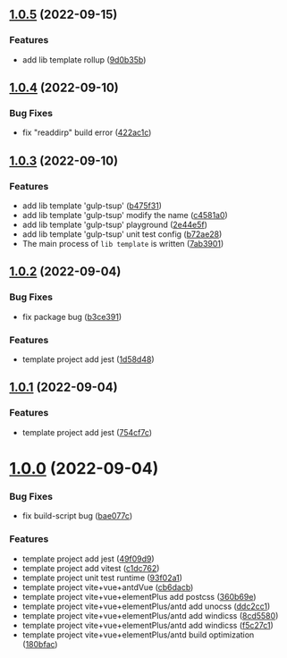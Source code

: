 ## [1.0.5](https://github.com/Be-UI/Be-CLI/compare/v1.0.4...v1.0.5) (2022-09-15)


### Features

* add lib template rollup ([9d0b35b](https://github.com/Be-UI/Be-CLI/commit/9d0b35bae4cca621a9019776e3dce900fb2c0e5c))



## [1.0.4](https://github.com/Be-UI/Be-CLI/compare/v1.0.3...v1.0.4) (2022-09-10)


### Bug Fixes

* fix  "readdirp" build error ([422ac1c](https://github.com/Be-UI/Be-CLI/commit/422ac1c14ee82f242d875b4194038e5386e6f624))



## [1.0.3](https://github.com/Be-UI/Be-CLI/compare/v1.0.2...v1.0.3) (2022-09-10)


### Features

* add lib template 'gulp-tsup' ([b475f31](https://github.com/Be-UI/Be-CLI/commit/b475f319078893d67a4020ae73db4d95483167d3))
* add lib template 'gulp-tsup' modify the name ([c4581a0](https://github.com/Be-UI/Be-CLI/commit/c4581a0b262eb77533a4e1f7b8826276ef592606))
* add lib template 'gulp-tsup' playground ([2e44e5f](https://github.com/Be-UI/Be-CLI/commit/2e44e5f5cb0fdec1e0b2c59553d38dccf1237f56))
* add lib template 'gulp-tsup' unit test config ([b72ae28](https://github.com/Be-UI/Be-CLI/commit/b72ae286d247ef9f526f65a50e96aae89ddc2b6e))
* The main process of `lib template` is written ([7ab3901](https://github.com/Be-UI/Be-CLI/commit/7ab3901cee5b4d40840fcb257626fa938fb79034))



## [1.0.2](https://github.com/Be-UI/Be-CLI/compare/v1.0.1...v1.0.2) (2022-09-04)


### Bug Fixes

* fix package bug ([b3ce391](https://github.com/Be-UI/Be-CLI/commit/b3ce3916b860a9880c760147c51433b75de58857))


### Features

* template project add jest ([1d58d48](https://github.com/Be-UI/Be-CLI/commit/1d58d488919e07e3bfe69e8a4b5992f81a08013a))



## [1.0.1](https://github.com/Be-UI/Be-CLI/compare/v1.0.0...v1.0.1) (2022-09-04)


### Features

* template project add jest ([754cf7c](https://github.com/Be-UI/Be-CLI/commit/754cf7c3915bd8014dbaa2f3dc39829e8c7dfee4))



# [1.0.0](https://github.com/Be-UI/Be-CLI/compare/bae077c1d5f41bd596e68d148bb08c64d25cb1cd...v1.0.0) (2022-09-04)


### Bug Fixes

* fix build-script bug ([bae077c](https://github.com/Be-UI/Be-CLI/commit/bae077c1d5f41bd596e68d148bb08c64d25cb1cd))


### Features

* template project add jest ([49f09d9](https://github.com/Be-UI/Be-CLI/commit/49f09d9b71912985d571b9dfe9c8c527644d35f2))
* template project add vitest ([c1dc762](https://github.com/Be-UI/Be-CLI/commit/c1dc762a4a0fcd26e65191324be986a5f297f943))
* template project unit test runtime ([93f02a1](https://github.com/Be-UI/Be-CLI/commit/93f02a12e8d8af367bedcce70384581477aa96a9))
* template project vite+vue+antdVue ([cb6dacb](https://github.com/Be-UI/Be-CLI/commit/cb6dacb1e0d1e9e64024cdb1b4ecbcd197877347))
* template project vite+vue+elementPlus add postcss ([360b69e](https://github.com/Be-UI/Be-CLI/commit/360b69e22d0cdd294023d37a72b342c67d9159b7))
* template project vite+vue+elementPlus/antd add unocss ([ddc2cc1](https://github.com/Be-UI/Be-CLI/commit/ddc2cc1f64a64a841e94d2cbd8ff08d6d0b25bc0))
* template project vite+vue+elementPlus/antd add windicss ([8cd5580](https://github.com/Be-UI/Be-CLI/commit/8cd5580c5ba6aa4bdfcc3d53d2ccfc9df4065d92))
* template project vite+vue+elementPlus/antd add windicss ([f5c27c1](https://github.com/Be-UI/Be-CLI/commit/f5c27c1c938e2ef61a95ff5e3f02334d81649512))
* template project vite+vue+elementPlus/antd build optimization ([180bfac](https://github.com/Be-UI/Be-CLI/commit/180bfac6d8a9aed1c630b9248a7f399945b07545))



